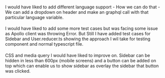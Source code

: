 ####
I would have liked to add different language support - 
How we can do that - We can add a dropdown on header and make an graphql call with that particular language variable.

####
I would have liked to add some more test cases but was facing some issue as Apollo client was throwing Error.
But Still I have added test cases for Sidebar and User.reducer.ts showing the approach I wil take for testing component and normal typescript file.

####
CSS and media query I would have liked to improve on.
Sidebar can be hidden in less than 600px (mobile screens) and a button can be added on top which can enable us to show sidebar as overlay the sidebar that button was clicked.